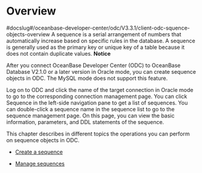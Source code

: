 Overview 
=============================
#docslug#/oceanbase-developer-center/odc/V3.3.1/client-odc-squence-objects-overview
A sequence is a serial arrangement of numbers that automatically increase based on specific rules in the database. A sequence is generally used as the primary key or unique key of a table because it does not contain duplicate values. 
**Notice**



After you connect OceanBase Developer Center (ODC) to OceanBase Database V2.1.0 or a later version in Oracle mode, you can create sequence objects in ODC. The MySQL mode does not support this feature.

Log on to ODC and click the name of the target connection in Oracle mode to go to the corresponding connection management page. You can click Sequence in the left-side navigation pane to get a list of sequences. You can double-click a sequence name in the sequence list to go to the sequence management page. On this page, you can view the basic information, parameters, and DDL statements of the sequence. 

This chapter describes in different topics the operations you can perform on sequence objects in ODC.

* [Create a sequence](../5.client-odc-sequence-objects/2.client-odc-create-a-sequence.md)

  

* [Manage sequences](../5.client-odc-sequence-objects/3.client-odc-manage-sequence.md)

  



